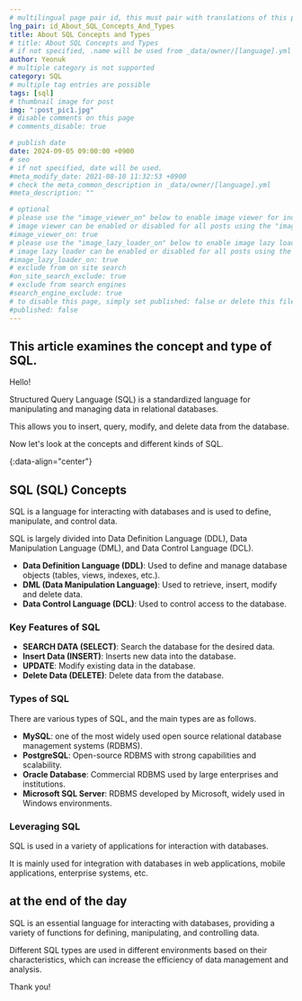 ```yaml
---
# multilingual page pair id, this must pair with translations of this page. (This name must be unique)
lng_pair: id_About_SQL_Concepts_And_Types
title: About SQL Concepts and Types
# title: About SQL Concepts and Types
# if not specified, .name will be used from _data/owner/[language].yml
author: Yeonuk
# multiple category is not supported
category: SQL
# multiple tag entries are possible
tags: [sql]
# thumbnail image for post
img: ":post_pic1.jpg"
# disable comments on this page
# comments_disable: true

# publish date
date: 2024-09-05 09:00:00 +0900
# seo
# if not specified, date will be used.
#meta_modify_date: 2021-08-10 11:32:53 +0900
# check the meta_common_description in _data/owner/[language].yml
#meta_description: ""

# optional
# please use the "image_viewer_on" below to enable image viewer for individual pages or posts (_posts/ or [language]/_posts folders).
# image viewer can be enabled or disabled for all posts using the "image_viewer_posts: true" setting in _data/conf/main.yml.
#image_viewer_on: true
# please use the "image_lazy_loader_on" below to enable image lazy loader for individual pages or posts (_posts/ or [language]/_posts folders).
# image lazy loader can be enabled or disabled for all posts using the "image_lazy_loader_posts: true" setting in _data/conf/main.yml.
#image_lazy_loader_on: true
# exclude from on site search
#on_site_search_exclude: true
# exclude from search engines
#search_engine_exclude: true
# to disable this page, simply set published: false or delete this file
#published: false
---
```


<!-- outline-start -->

## This article examines the concept and type of SQL.

Hello!

Structured Query Language (SQL) is a standardized language for manipulating and managing data in relational databases.

This allows you to insert, query, modify, and delete data from the database.

Now let's look at the concepts and different kinds of SQL.

{:data-align="center"}

<!-- outline-end -->

## SQL (SQL) Concepts

SQL is a language for interacting with databases and is used to define, manipulate, and control data.

SQL is largely divided into Data Definition Language (DDL), Data Manipulation Language (DML), and Data Control Language (DCL).

- **Data Definition Language (DDL)**: Used to define and manage database objects (tables, views, indexes, etc.).
- **DML (Data Manipulation Language)**: Used to retrieve, insert, modify and delete data.
- **Data Control Language (DCL)**: Used to control access to the database.

### Key Features of SQL

- **SEARCH DATA (SELECT)**: Search the database for the desired data.
- **Insert Data (INSERT)**: Inserts new data into the database.
- **UPDATE**: Modify existing data in the database.
- **Delete Data (DELETE)**: Delete data from the database.

### Types of SQL

There are various types of SQL, and the main types are as follows.

- **MySQL**: one of the most widely used open source relational database management systems (RDBMS).
- **PostgreSQL**: Open-source RDBMS with strong capabilities and scalability.
- **Oracle Database**: Commercial RDBMS used by large enterprises and institutions.
- **Microsoft SQL Server**: RDBMS developed by Microsoft, widely used in Windows environments.

### Leveraging SQL

SQL is used in a variety of applications for interaction with databases.

It is mainly used for integration with databases in web applications, mobile applications, enterprise systems, etc.

## at the end of the day

SQL is an essential language for interacting with databases, providing a variety of functions for defining, manipulating, and controlling data.

Different SQL types are used in different environments based on their characteristics, which can increase the efficiency of data management and analysis.

Thank you!

